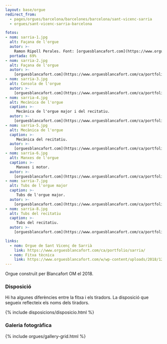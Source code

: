 ```yaml
---
layout: base/orgue
redirect_from:
  - pages/orgues/barcelona/barcelones/barcelona/sant-vicenc-sarria
  - orgues/sant-vicenc-sarria-barcelona

fotos:
- nom: sarria-1.jpg
  alt: Façana de l'orgue
  autor: >-
    Ramon Ripoll Perales. Font: [orguesblancafort.com](https://www.orguesblancafort.com/ca/portfolio/sarria/)
  portada: 69%
- nom: sarria-2.jpg
  alt: Façana de l'orgue
  autor: >-
    [orguesblancafort.com](https://www.orguesblancafort.com/ca/portfolio/sarria/)
- nom: sarria-3.jpg
  alt: Consola de l'orgue
  autor: >-
    [orguesblancafort.com](https://www.orguesblancafort.com/ca/portfolio/sarria/)
- nom: sarria-4.jpg
  alt: Mecànica de l'orgue
  caption: >-
     Mecànica de l'orgue major i del recitatiu.
  autor: >-
    [orguesblancafort.com](https://www.orguesblancafort.com/ca/portfolio/sarria/)
- nom: sarria-5.jpg
  alt: Mecànica de l'orgue
  caption: >-
     Mecànica del recitatiu.
  autor: >-
    [orguesblancafort.com](https://www.orguesblancafort.com/ca/portfolio/sarria/)
- nom: sarria-6.jpg
  alt: Manxes de l'orgue
  caption: >-
     Manxes i motor.
  autor: >-
    [orguesblancafort.com](https://www.orguesblancafort.com/ca/portfolio/sarria/)
- nom: sarria-7.jpg
  alt: Tubs de l'orgue major
  caption: >-
     Tubs de l'orgue major.
  autor: >-
    [orguesblancafort.com](https://www.orguesblancafort.com/ca/portfolio/sarria/)
- nom: sarria-8.jpg
  alt: Tubs del recitatiu
  caption: >-
     Tubs del recitatiu.
  autor: >-
    [orguesblancafort.com](https://www.orguesblancafort.com/ca/portfolio/sarria/)

links:
  - nom: Orgue de Sant Vicenç de Sarrià
    link: https://www.orguesblancafort.com/ca/portfolio/sarria/
  - nom: Fitxa tècnica
    link: https://www.orguesblancafort.com/w/wp-content/uploads/2018/12/FITXA-TECNICA-SVS.pdf
---
```


Orgue construït per Blancafort OM el 2018. 

### Disposició

Hi ha algunes diferències entre la fitxa i els tiradors. La disposició que segueix reflecteix els noms dels tiradors. 

{% include disposicions/disposicio.html %}

### Galeria fotogràfica

{% include orgues/gallery-grid.html %}
